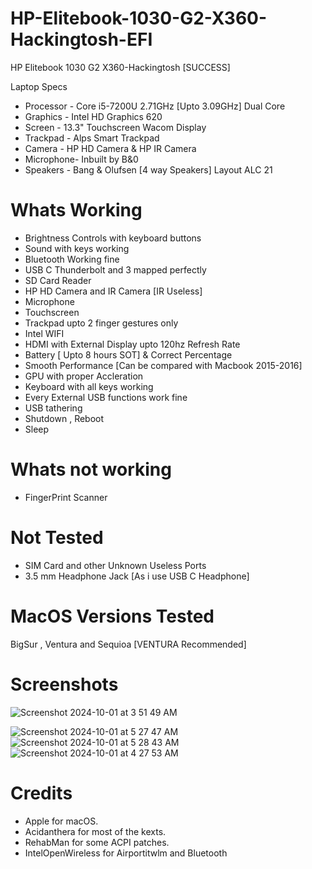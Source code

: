 # HP-Elitebook-1030-G2-X360-Hackingtosh-EFI
HP Elitebook 1030 G2 X360-Hackingtosh [SUCCESS] 

Laptop Specs
- Processor - Core i5-7200U 2.71GHz [Upto 3.09GHz] Dual Core
- Graphics  - Intel HD Graphics 620 
- Screen    - 13.3" Touchscreen Wacom Display 
- Trackpad  - Alps Smart Trackpad 
- Camera    - HP HD Camera & HP IR Camera
- Microphone- Inbuilt by B&0 
- Speakers  - Bang & Olufsen [4 way Speakers] Layout ALC 21


# Whats Working
- Brightness Controls with keyboard buttons
- Sound with keys working
- Bluetooth Working fine
- USB C Thunderbolt and 3 mapped perfectly
- SD Card Reader
- HP HD Camera and IR Camera [IR Useless]
- Microphone
- Touchscreen
- Trackpad upto 2 finger gestures only
- Intel WIFI
- HDMI with External Display upto 120hz Refresh Rate
- Battery [ Upto 8 hours SOT] & Correct Percentage
- Smooth Performance [Can be compared with Macbook 2015-2016]
- GPU with proper Accleration
- Keyboard with all keys working
- Every External USB functions work fine
- USB tathering
- Shutdown , Reboot
- Sleep

# Whats not working
- FingerPrint Scanner

# Not Tested
- SIM Card and other Unknown Useless Ports 
- 3.5 mm Headphone Jack [As i use USB C Headphone]
  

# MacOS Versions Tested
  BigSur , Ventura and Sequioa [VENTURA Recommended]

# Screenshots
  ![Screenshot 2024-10-01 at 3 51 49 AM](https://github.com/user-attachments/assets/086f8561-3989-46ab-adfb-b8f0fad9b3f6)
  
![Screenshot 2024-10-01 at 5 27 47 AM](https://github.com/user-attachments/assets/b57cecd6-8635-4ba2-8629-32d3d08385c8)
![Screenshot 2024-10-01 at 5 28 43 AM](https://github.com/user-attachments/assets/18f4234f-91c0-4571-9313-e87ffe02734e)
![Screenshot 2024-10-01 at 4 27 53 AM](https://github.com/user-attachments/assets/fc8a0434-cc7e-4312-a755-671f2e11ac59)

# Credits 
- Apple for macOS.
- Acidanthera for most of the kexts.
- RehabMan for some ACPI patches.
- IntelOpenWireless for Airportitwlm and Bluetooth
